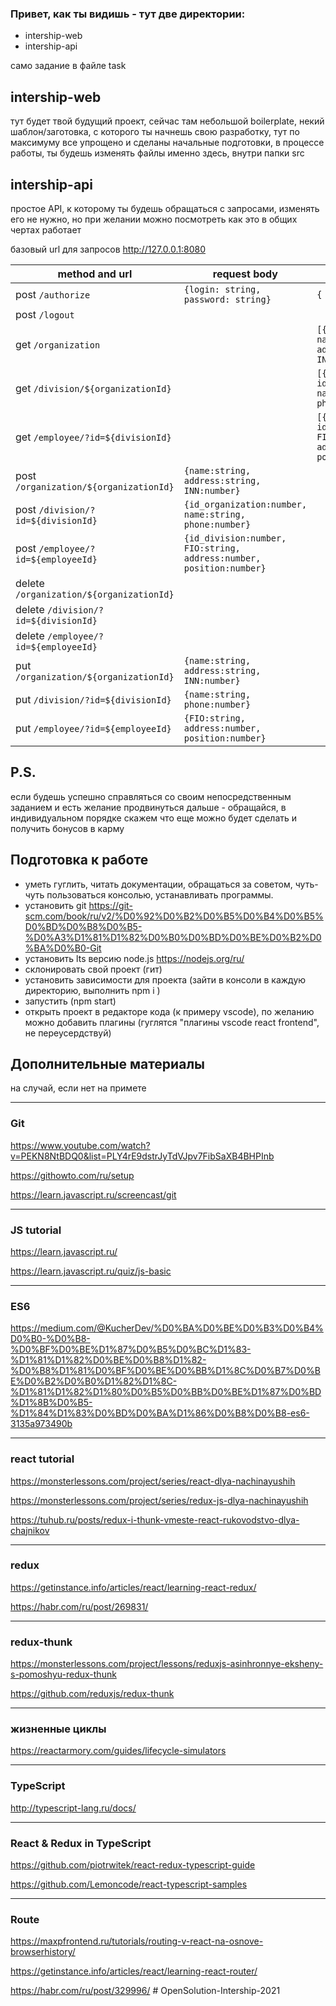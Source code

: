 ### Привет, как ты видишь - тут две директории:
* intership-web
* intership-api

само задание в файле task

## intership-web
тут будет твой будущий проект, сейчас там небольшой boilerplate, некий шаблон/заготовка, с которого ты начнешь свою разработку,
тут по максимуму все упрощено и сделаны начальные подготовки, в процессе работы, ты будешь изменять файлы именно здесь, внутри папки src

## intership-api
простое API, к которому ты будешь обращаться с запросами, изменять его не нужно, но при желании можно посмотреть как это в общих чертах работает

базовый url для запросов http://127.0.0.1:8080

method and url | request body | response body
--- | --- | ---
post `/authorize` | `{login: string, password: string}` |  `{ isLogin: boolean }`   
post `/logout` |  |
get `/organization` |  | `[{id:number, name:string, address:string, INN:number}]`
get `/division/${organizationId}` |  | `[{id:number, id_organization:number, name:string, phone:number}]`
get `/employee/?id=${divisionId}` | | `[{id:number, id_division:number, FIO:string, address:number, position:number}]`
post `/organization/${organizationId}` | `{name:string, address:string, INN:number}` |
post `/division/?id=${divisionId}`| `{id_organization:number, name:string, phone:number}`|
post `/employee/?id=${employeeId}`| `{id_division:number, FIO:string, address:number, position:number}` |
delete `/organization/${organizationId}`| |
delete `/division/?id=${divisionId}`| |
delete `/employee/?id=${employeeId}`| |
put `/organization/${organizationId}`| `{name:string, address:string, INN:number}` |
put `/division/?id=${divisionId}`| `{name:string, phone:number}` |
put `/employee/?id=${employeeId}`| `{FIO:string, address:number, position:number}` |

## P.S.
если будешь успешно справляться со своим непосредственным заданием и есть желание продвинуться дальше - обращайся, в индивидуальном порядке скажем что еще можно будет сделать и получить бонусов в карму

## Подготовка к работе

* уметь гуглить, читать документации, обращаться за советом, чуть-чуть пользоваться консолью, устанавливать программы.
* установить git https://git-scm.com/book/ru/v2/%D0%92%D0%B2%D0%B5%D0%B4%D0%B5%D0%BD%D0%B8%D0%B5-%D0%A3%D1%81%D1%82%D0%B0%D0%BD%D0%BE%D0%B2%D0%BA%D0%B0-Git
* установить lts версию node.js https://nodejs.org/ru/
* склонировать свой проект (гит)
* установить зависимости для проекта (зайти в консоли в каждую директорию, выполнить npm i )
* запустить (npm start)
* открыть проект в редакторе кода (к примеру vscode), по желанию можно добавить плагины (гуглятся "плагины vscode react frontend", не переусердствуй)

## Дополнительные материалы
на случай, если нет на примете

---
### Git

https://www.youtube.com/watch?v=PEKN8NtBDQ0&list=PLY4rE9dstrJyTdVJpv7FibSaXB4BHPInb

https://githowto.com/ru/setup

https://learn.javascript.ru/screencast/git


---
### JS tutorial

https://learn.javascript.ru/

https://learn.javascript.ru/quiz/js-basic

---
### ES6

https://medium.com/@KucherDev/%D0%BA%D0%BE%D0%B3%D0%B4%D0%B0-%D0%B8-%D0%BF%D0%BE%D1%87%D0%B5%D0%BC%D1%83-%D1%81%D1%82%D0%BE%D0%B8%D1%82-%D0%B8%D1%81%D0%BF%D0%BE%D0%BB%D1%8C%D0%B7%D0%BE%D0%B2%D0%B0%D1%82%D1%8C-%D1%81%D1%82%D1%80%D0%B5%D0%BB%D0%BE%D1%87%D0%BD%D1%8B%D0%B5-%D1%84%D1%83%D0%BD%D0%BA%D1%86%D0%B8%D0%B8-es6-3135a973490b


---
### react tutorial

https://monsterlessons.com/project/series/react-dlya-nachinayushih

https://monsterlessons.com/project/series/redux-js-dlya-nachinayushih

https://tuhub.ru/posts/redux-i-thunk-vmeste-react-rukovodstvo-dlya-chajnikov


---
### redux

https://getinstance.info/articles/react/learning-react-redux/

https://habr.com/ru/post/269831/


---
### redux-thunk

https://monsterlessons.com/project/lessons/reduxjs-asinhronnye-eksheny-s-pomoshyu-redux-thunk

https://github.com/reduxjs/redux-thunk


---
### жизненные циклы

https://reactarmory.com/guides/lifecycle-simulators

---
### TypeScript

http://typescript-lang.ru/docs/


---
### React & Redux in TypeScript

https://github.com/piotrwitek/react-redux-typescript-guide

https://github.com/Lemoncode/react-typescript-samples


---
### Route

https://maxpfrontend.ru/tutorials/routing-v-react-na-osnove-browserhistory/

https://getinstance.info/articles/react/learning-react-router/

https://habr.com/ru/post/329996/
#   O p e n S o l u t i o n - I n t e r s h i p - 2 0 2 1  
 